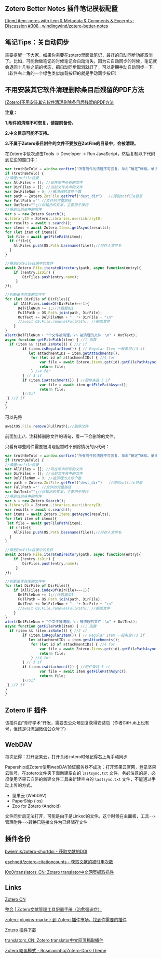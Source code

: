 ## Zotero Better Notes 插件笔记模板配置

[[Item] item-notes with item & Metadata & Comments & Excerpts · Discussion #308 · windingwind/zotero-better-notes](https://github.com/windingwind/zotero-better-notes/discussions/308)

## 笔记Tips：关自动同步

需要提醒一下大家，如果你需要在zotero里面做笔记，最好的自动同步功能取消了。比如，可能你做笔记的时候笔记会自动消失，因为它自动同步的时候，笔记就会退回十几秒之前的状态，把自动同步取消就好了，可以定期手动自动同步一下。（软件右上角的一个绿色类似加载按钮的就是手动同步按钮）

## 不用安装其它软件清理删除条目后残留的PDF方法

[[Zotero]不用安装其它软件清理删除条目后残留的PDF方法](https://zhuanlan.zhihu.com/p/356071795)

**注意：**

**1.附件的清理不可恢复，请提前备份。**

**2.中文目录可能不支持。**

**3.不属于Zotero条目附件的文件不要放在ZotFile的目录中，会被清理。**

在Zotero中依次点击Tools -> Developer -> Run JavaScript，然后复制以下代码到左边的窗口中：

```javascript
var truthBeTold = window.confirm("所有附件的清理不可恢复，单击“确定”继续。单击“取消”停止。")
if (truthBeTold) {
//清理zotfile目录
var AllFiles = []; //现在库中所有的文件
var DirFiles = []; //当前文件夹中的文件
var DelFileNum = 0; //被清理的文件个数
var path = Zotero.ZotFile.getPref("dest_dir")   //得到zotfile目录
var FullPath ='' //文件的完整路径
var OutText="";//供输出的文本，主要用于换行
//得到当前库中的附件
var s = new Zotero.Search();
s.libraryID = Zotero.Libraries.userLibraryID;
var results = await s.search();
var items = await Zotero.Items.getAsync(results);
for (let item of items){
 let file = await getFilePath(item);
  if (file){
    AllFiles.push(OS.Path.basename(file));//只存入文件名
  }
}

//得到ZotFile目录中的文件
await Zotero.File.iterateDirectory(path, async function(entry){
    if (!entry.isDir) {
        DirFiles.push(entry.name);
     }
});

//判断是否在库的文件中
for (let DirFile of DirFiles){
    if (AllFiles.indexOf(DirFile)==-1){
      DelFileNum += 1;//计数器加1
      FullPath = OS.Path.join(path, DirFile);
      OutText += DelFileNum + ": "+ DirFile + "\n" 
      //await OS.File.remove(FullPath); //删除文件
    }
}
alert(DelFileNum + "个文件被清理。\n 被清理的文件：\n" + OutText);
async function getFilePath(item) { //1 函数
  if (item && !item.isNote()) { //2 if
        if (item.isRegularItem()) { // Regular Item 一般条目//3 if 
           let attachmentIDs = item.getAttachments();
            for (let id of attachmentIDs) { //4 for
                var file = await Zotero.Items.get(id).getFilePathAsync();
                return file;
            } //4 for
        } // 3 if
        if (item.isAttachment()) { //附件条目 5 if
                var file = await item.getFilePathAsync();
                return file;
        }//5if
 } //2 if
} 
}
```

可以先将

```javascript
awaitOS.File.remove(FullPath);//删除文件
```

前面加上//，注释掉删除文件的语句，看一下会删除的文件。

只看有哪些附件需要被清理但暂时不删除情况的js代码：

```javascript
var truthBeTold = window.confirm("所有附件的清理不可恢复，单击“确定”继续。单击“取消”停止。")
if (truthBeTold) {
//清理zotfile目录
var AllFiles = []; //现在库中所有的文件
var DirFiles = []; //当前文件夹中的文件
var DelFileNum = 0; //被清理的文件个数
var path = Zotero.ZotFile.getPref("dest_dir")   //得到zotfile目录
var FullPath ='' //文件的完整路径
var OutText="";//供输出的文本，主要用于换行
//得到当前库中的附件
var s = new Zotero.Search();
s.libraryID = Zotero.Libraries.userLibraryID;
var results = await s.search();
var items = await Zotero.Items.getAsync(results);
for (let item of items){
 let file = await getFilePath(item);
  if (file){
    AllFiles.push(OS.Path.basename(file));//只存入文件名
  }
}

//得到ZotFile目录中的文件
await Zotero.File.iterateDirectory(path, async function(entry){
    if (!entry.isDir) {
        DirFiles.push(entry.name);
     }
});

//判断是否在库的文件中
for (let DirFile of DirFiles){
    if (AllFiles.indexOf(DirFile)==-1){
      DelFileNum += 1;//计数器加1
      FullPath = OS.Path.join(path, DirFile);
      OutText += DelFileNum + ": "+ DirFile + "\n" 
      //await OS.File.remove(FullPath); //删除文件
    }
}
alert(DelFileNum + "个文件被清理。\n 被清理的文件：\n" + OutText);
async function getFilePath(item) { //1 函数
  if (item && !item.isNote()) { //2 if
        if (item.isRegularItem()) { // Regular Item 一般条目//3 if 
           let attachmentIDs = item.getAttachments();
            for (let id of attachmentIDs) { //4 for
                var file = await Zotero.Items.get(id).getFilePathAsync();
                return file;
            } //4 for
        } // 3 if
        if (item.isAttachment()) { //附件条目 5 if
                var file = await item.getFilePathAsync();
                return file;
        }//5if
 } //2 if
} 
}
```

## Zotero IF 插件

该插件由“青柠学术”开发，需要去公众号回复获得安装包（作者GitHub上也有号，但还是引流回微信公众号了）

## WebDAV

每次记得：打开坚果云，打开关闭zotero时候记得右上角手动同步

Papership或Zotero使用webDAV验证服务器不成功：打开坚果云官网，登录坚果云账号，在zotero文件夹下面新建空白的 `lastsync.txt` 文件，务必注意的是，必须使用坚果云自带的新建文件工具来新建空白的 `lastsync.txt` 文件，不能通过手动上传的方式。

- 坚果云 (WebDAV)
- PaperShip (ios)
- Zoo for Zotero (Android)

文件同步后无法打开，可能是由于是Linked的文件。这个时候在主面板，工具`-->`管理附件`-->`转换已链接文件为已经储存文件


## 插件备份

[bwiernik/zotero-shortdoi - 获取文献的DOI](https://github.com/bwiernik/zotero-shortdoi)

[eschnett/zotero-citationcounts - 获取文献的被引用次数](https://github.com/eschnett/zotero-citationcounts)

[l0o0/translators_CN: Zotero translator中文网页抓取插件](https://github.com/l0o0/translators_CN)

## Links

[Zotero CN](https://zotero-cn.github.io/)

[整合 | Zotero文献管理工具配置手册（治愈强迫症）](https://zhuanlan.zhihu.com/p/371968761)

[zotero-plugins-market: 到 Zotero 插件市场，找到你需要的插件](https://gitee.com/qnscholar/zotero-plugins-market)

[Zotero 插件下载](https://zotero-chinese.gitee.io/zotero-plugins/#/)

[translators_CN: Zotero translator中文网页抓取插件](https://github.com/l0o0/translators_CN)

[Zotero 暗黑模式 - Rosmaninho/Zotero-Dark-Theme](https://github.com/Rosmaninho/Zotero-Dark-Theme)
